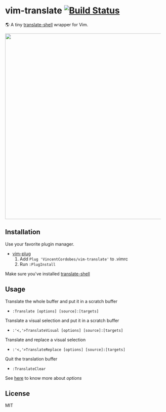 vim-translate [![Build Status](https://travis-ci.org/VincentCordobes/vim-translate.svg?branch=master)](https://travis-ci.org/VincentCordobes/vim-translate)
=============

🌎 A tiny [translate-shell](https://github.com/soimort/translate-shell) wrapper for Vim.

<p align="center">
<img  width="600" src="https://user-images.githubusercontent.com/7091110/39960996-7012d8fa-562d-11e8-9216-b604d43ad284.gif"></img>
</p>


Installation
------------

Use your favorite plugin manager.

- [vim-plug](https://github.com/junegunn/vim-plug)
  1. Add `Plug 'VincentCordobes/vim-translate'` to .vimrc
  2. Run `:PlugInstall`
  
Make sure you've installed [translate-shell](https://github.com/soimort/translate-shell)

Usage
-----


Translate the whole buffer and put it in a scratch buffer
- `:Translate [options] [source]:[targets]`

Translate a visual selection and put it in a scratch buffer
- `:'<,'>TranslateVisual [options] [source]:[targets]`

Translate and replace a visual selection
- `:'<,'>TranslateReplace [options] [source]:[targets]`

Quit the translation buffer
- `:TranslateClear`

See [here](https://github.com/soimort/translate-shell#usage) to know more about _options_


License
-------

MIT
